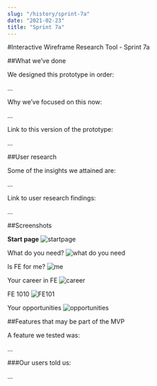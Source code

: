 ```yaml
---
slug: "/history/sprint-7a"
date: "2021-02-23"
title: "Sprint 7a"
---
```


#Interactive Wireframe Research Tool - Sprint 7a

##What we’ve done

We designed this prototype in order:

...

Why we’ve focused on this now:

...

Link to this version of the prototype: 

...

##User research

Some of the insights we attained are:

...

Link to user research findings:

...


##Screenshots 

**Start page**
![startpage](/images/sprint-7a/...)

What do you need?
![what do you need](/images/sprint-7a/...)

Is FE for me?
![me](/images/sprint-7a/...)

Your career in FE
![career](/images/sprint-7a/...)

FE 1010
![FE101](/images/sprint-7a/...)

Your opportunities
![opportunities](/images/sprint-7a/...)

##Features that may be part of the MVP

A feature we tested was:

...

###Our users told us:

...
